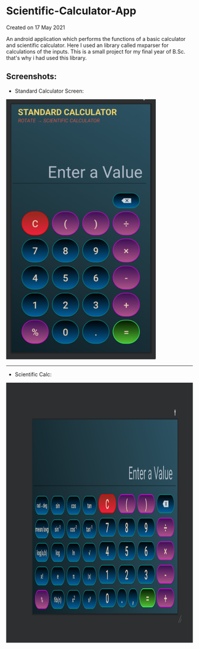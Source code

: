 # Scientific-Calculator-App
Created on 17 May 2021

An android application which performs the functions of a basic calculator and scientific calculator.
Here I used an library called mxparser for calculations of the inputs.
This is a small project for my final year of B.Sc. that's why i had used this library.


## Screenshots:

* Standard Calculator Screen:
<div>
  <img src="https://github.com/Mahamrithunjaya/Scientific-Calculator-App/blob/master/design_screenshots/standard-version.png" alt="Standard Calc" height="700dp">
<div>

---

* Scientific Calc:

<div>
  <img src="https://github.com/Mahamrithunjaya/Scientific-Calculator-App/blob/master/design_screenshots/scientific-version.png" alt="Scientific Calc" height="700dp">
</div>
